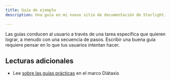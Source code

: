 ```yaml
---
title: Guía de ejemplo
description: Una guía en mi nuevo sitio de documentación de Starlight.

---
```


Las guías conducen al usuario a través de una tarea específica que quieren lograr, a menudo con una secuencia de pasos.
Escribir una buena guía requiere pensar en lo que tus usuarios intentan hacer.

## Lecturas adicionales

* Lee [sobre las guías prácticas](https://diataxis.fr/how-to-guides/) en el marco Diátaxis
